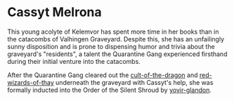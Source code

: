 # Cassyt Melrona

This young acolyte of Kelemvor has spent more time in her books than in the catacombs of Valhingen Graveyard. Despite this, she has an unfailingly sunny disposition and is prone to dispensing humor and trivia about the graveyard's "residents", a talent the Quarantine Gang experienced firsthand during their initial venture into the catacombs.

After the Quarantine Gang cleared out the [cult-of-the-dragon](../articles/factions/cult-of-the-dragon.md) and [red-wizards-of-thay](../articles/factions/red-wizards-of-thay.md) underneath the graveyard with Cassyt's help, she was formally inducted into the Order of the Silent Shroud by [yovir-glandon](yovir-glandon.md).
